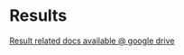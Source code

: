 # Results

[Result related docs available @ google drive](https://drive.google.com/drive/folders/1YvNcMcQ3wTVaM3_vU01UezlCAfyMAY-f?usp=share_link)
